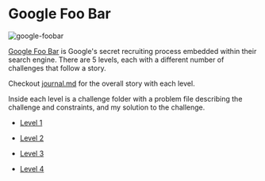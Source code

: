# Google Foo Bar

![google-foobar](https://user-images.githubusercontent.com/7104017/39340149-5e76f134-4981-11e8-92e7-8fe34f2080bb.png)

[Google Foo Bar](http://foobar.withgoogle.com) is Google's secret recruiting process embedded within their search engine. There are 5 levels, each with a different number of challenges that follow a story.

Checkout [journal.md](https://github.com/n3a9/google-foobar/blob/master/journal.md) for the overall story with each level. 

Inside each level is a challenge folder with a problem file describing the challenge and constraints, and my solution to the challenge.


- [Level 1](https://github.com/Ara-ban/foobar-google-challenge/tree/main/level1_the_cake_is_not_a_lie)

- [Level 2](https://github.com/Ara-ban/foobar-google-challenge/tree/main/level2)

- [Level 3](https://github.com/Ara-ban/foobar-google-challenge/tree/main/level3)

- [Level 4](https://github.com/Ara-ban/foobar-google-challenge/tree/main/level4)
